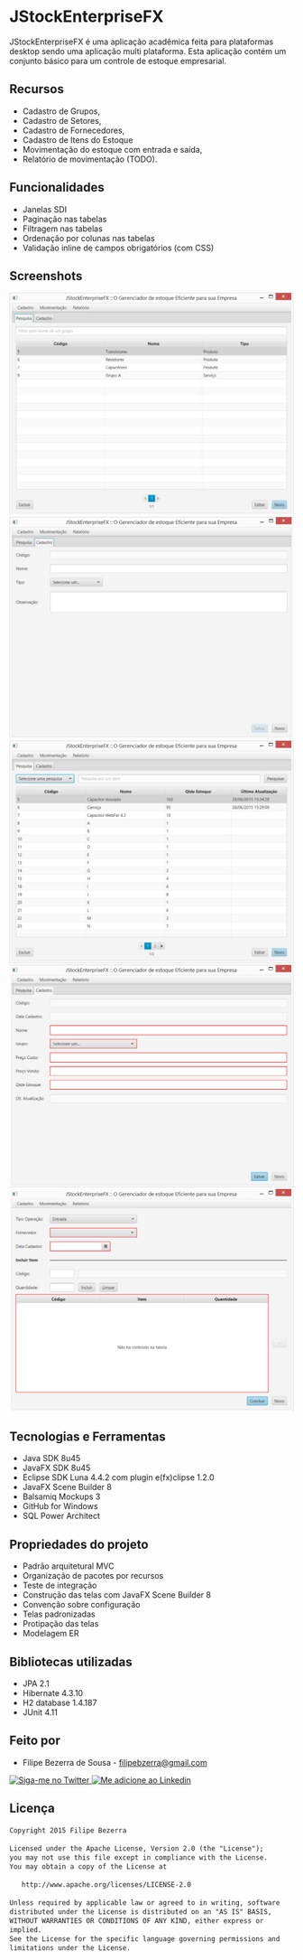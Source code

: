 JStockEnterpriseFX
====================

JStockEnterpriseFX é uma aplicação acadêmica feita para plataformas desktop sendo uma aplicação multi plataforma. Esta aplicação contém um conjunto básico para um controle de estoque empresarial.

Recursos
--------

* Cadastro de Grupos,
* Cadastro de Setores,
* Cadastro de Fornecedores,
* Cadastro de Itens do Estoque
* Movimentação do estoque com entrada e saída,
* Relatório de movimentação (TODO).

Funcionalidades
------------------

* Janelas SDI
* Paginação nas tabelas
* Filtragem nas tabelas
* Ordenação por colunas nas tabelas
* Validação inline de campos obrigatórios (com CSS)

Screenshots
-----------

![Screenshot 1][1]
![Screenshot 2][2]
![Screenshot 3][3]
![Screenshot 4][4]
![Screenshot 5][5]

Tecnologias e Ferramentas
----------------------------

* Java SDK 8u45
* JavaFX SDK 8u45
* Eclipse SDK Luna 4.4.2 com plugin e(fx)clipse 1.2.0
* JavaFX Scene Builder 8
* Balsamiq Mockups 3
* GitHub for Windows
* SQL Power Architect

Propriedades do projeto
-----------------------

* Padrão arquitetural MVC
* Organização de pacotes por recursos
* Teste de integração
* Construção das telas com JavaFX Scene Builder 8
* Convenção sobre configuração
* Telas padronizadas
* Protipação das telas
* Modelagem ER

Bibliotecas utilizadas
----------------------

* JPA 2.1
* Hibernate 4.3.10
* H2 database 1.4.187
* JUnit 4.11

Feito por
--------

* Filipe Bezerra de Sousa - <filipebzerra@gmail.com>

<a href="https://twitter.com/filipebsousa">
  <img alt="Siga-me no Twitter" src="http://imageshack.us/a/img812/3923/smallth.png" />
</a>
<a href="https://br.linkedin.com/in/filipebezerra">
  <img alt="Me adicione ao Linkedin" src="http://imageshack.us/a/img41/7877/smallld.png" />
</a>


Licença
-------

    Copyright 2015 Filipe Bezerra

    Licensed under the Apache License, Version 2.0 (the "License");
    you may not use this file except in compliance with the License.
    You may obtain a copy of the License at

       http://www.apache.org/licenses/LICENSE-2.0

    Unless required by applicable law or agreed to in writing, software
    distributed under the License is distributed on an "AS IS" BASIS,
    WITHOUT WARRANTIES OR CONDITIONS OF ANY KIND, either express or implied.
    See the License for the specific language governing permissions and
    limitations under the License.

[1]: ./Arte/screenshot1.png
[2]: ./Arte/screenshot2.png
[3]: ./Arte/screenshot3.png
[4]: ./Arte/screenshot4.png
[5]: ./Arte/screenshot5.png
